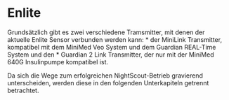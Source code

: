 # Enlite

Grundsätzlich gibt es zwei verschiedene Tramsmitter, mit denen der aktuelle Enlite Sensor verbunden werden kann:
* 
der MiniLink Transmitter, kompatibel mit dem MiniMed Veo System und dem Guardian REAL-Time System und den
* 
Guardian 2 Link Transmitter, der nur mit der MiniMed 640G Insulinpumpe kompatibel ist.

Da sich die Wege zum erfolgreichen NightScout-Betrieb gravierend unterscheiden, werden diese in den folgenden Unterkapiteln getrennt betrachtet.